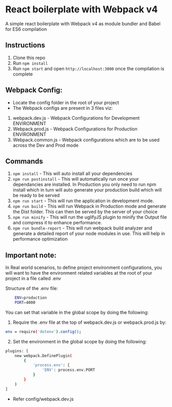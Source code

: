 # React boilerplate with Webpack v4

A simple react boilerplate with Webpack v4 as module bundler and Babel for ES6 compilation

## Instructions

1.  Clone this repo
2.  Run `npm install`
3.  Run `npm start` and open `http://localhost:3000` once the compilation is complete

## Webpack Config:

* Locate the config folder in the root of your project
* The Webpack configs are present in 3 files viz:

1. webpack.dev.js - Webpack Configurations for Development ENVIRONMENT
2. Webpack.prod.js - Webpack Configurations for Production ENVIRONMENT
3. Webpack.common.js - Webpack configurations which are to be used across the Dev and Prod mode

## Commands

1. `npm install` - This will auto install all your dependencies
2. `npm run postinstall` - This will automatically run once your dependancies are installed. In Production you only need to run npm install which in turn will auto generate your production build which will be ready to be served
3. `npm run start` - This will run the application in development mode.
4. `npm run build` - This will run Webpack in Production mode and generate the Dist folder. This can then be served by the server of your choice
5. `npm run minify` - This will run the uglifyJS plugin to minify the Output file and compress it to enhance performance.
6. `npm run bundle-report` - This will run webpack build analyzer and generate a detailed report of your node modules in use. This will help in performance optimization

## Important note:

In Real world scenarios, to define project environment configurations, you will want to have the environment related variables at the root of your project in a file called .env

Structure of the .env file:
```sh
    ENV=production
    PORT=4000
```

You can set that variable in the global scope by doing the following:

1. Require the .env file at the top of webpack.dev.js or webpack.prod.js by:
```sh
env = require('dotenv').config();
```
2. Set the environment in the global scope by doing the following:
```sh
plugins: [
    new webpack.DefinePlugin(
        {
            'process.env': {
                'ENV': process.env.PORT
            }
        }
    )
]
```

* Refer config/webpack.dev.js 


